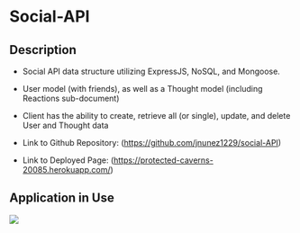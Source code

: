 # Social-API

## Description

 *  Social API data structure utilizing ExpressJS, NoSQL, and Mongoose.

 *  User model (with friends), as well as a Thought model (including Reactions sub-document)

 *  Client has the ability to create, retrieve all (or single), update, and delete User and Thought data

 *  Link to Github Repository: (https://github.com/jnunez1229/social-API)
 *  Link to Deployed Page: (https://protected-caverns-20085.herokuapp.com/)
  

## Application in Use

![](public\img\tech-blog.gif)